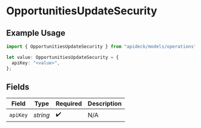 # OpportunitiesUpdateSecurity

## Example Usage

```typescript
import { OpportunitiesUpdateSecurity } from "apideck/models/operations";

let value: OpportunitiesUpdateSecurity = {
  apiKey: "<value>",
};
```

## Fields

| Field              | Type               | Required           | Description        |
| ------------------ | ------------------ | ------------------ | ------------------ |
| `apiKey`           | *string*           | :heavy_check_mark: | N/A                |